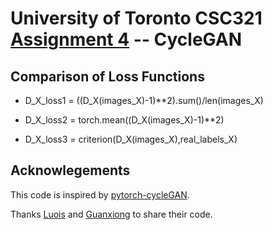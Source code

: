 # University of Toronto CSC321 [Assignment 4](http://www.cs.toronto.edu/~rgrosse/courses/csc321_2018/assignments/a4-handout.pdf) -- CycleGAN

## Comparison of Loss Functions

* D_X_loss1 = ((D_X(images_X)-1)**2).sum()/len(images_X)

* D_X_loss2 = torch.mean((D_X(images_X)-1)**2) 

* D_X_loss3 = criterion(D_X(images_X),real_labels_X)

## Acknowlegements

This code is inspired by [pytorch-cycleGAN](https://github.com/junyanz/pytorch-CycleGAN-and-pix2pix).

Thanks [Luois](https://github.com/lluo5779/CSC321/tree/master/4.%20GAN%20and%20CycleGan) and 
[Guanxiong](https://github.com/liuguanxiong/CSC321) to share their code.
